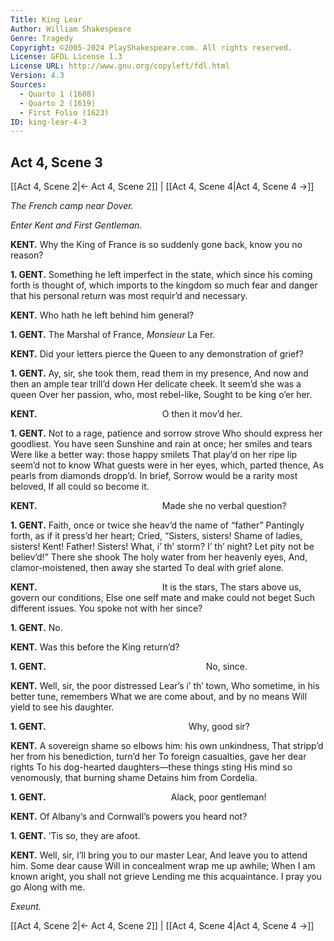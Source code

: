 ```yaml
---
Title: King Lear
Author: William Shakespeare
Genre: Tragedy
Copyright: ©2005-2024 PlayShakespeare.com. All rights reserved.
License: GFDL License 1.3
License URL: http://www.gnu.org/copyleft/fdl.html
Version: 4.3
Sources:
  - Quarto 1 (1608)
  - Quarto 2 (1619)
  - First Folio (1623)
ID: king-lear-4-3
---
```


## Act 4, Scene 3
[[Act 4, Scene 2|← Act 4, Scene 2]] | [[Act 4, Scene 4|Act 4, Scene 4 →]]

*The French camp near Dover.*

*Enter Kent and First Gentleman.*

**KENT.**
Why the King of France is so suddenly gone back, know you no reason?

**1. GENT.**
Something he left imperfect in the state, which since his coming forth is thought of, which imports to the kingdom so much fear and danger that his personal return was most requir’d and necessary.

**KENT.**
Who hath he left behind him general?

**1. GENT.**
The Marshal of France, *Monsieur* La Fer.

**KENT.**
Did your letters pierce the Queen to any demonstration of grief?

**1. GENT.**
Ay, sir, she took them, read them in my presence,
And now and then an ample tear trill’d down
Her delicate cheek. It seem’d she was a queen
Over her passion, who, most rebel-like,
Sought to be king o’er her.

**KENT.**
              O then it mov’d her.

**1. GENT.**
Not to a rage, patience and sorrow strove
Who should express her goodliest. You have seen
Sunshine and rain at once; her smiles and tears
Were like a better way: those happy smilets
That play’d on her ripe lip seem’d not to know
What guests were in her eyes, which, parted thence,
As pearls from diamonds dropp’d. In brief,
Sorrow would be a rarity most beloved,
If all could so become it.

**KENT.**
              Made she no verbal question?

**1. GENT.**
Faith, once or twice she heav’d the name of “father”
Pantingly forth, as if it press’d her heart;
Cried, “Sisters, sisters! Shame of ladies, sisters!
Kent! Father! Sisters! What, i’ th’ storm? I’ th’ night?
Let pity not be believ’d!” There she shook
The holy water from her heavenly eyes,
And, clamor-moistened, then away she started
To deal with grief alone.

**KENT.**
              It is the stars,
The stars above us, govern our conditions,
Else one self mate and make could not beget
Such different issues. You spoke not with her since?

**1. GENT.**
No.

**KENT.**
Was this before the King return’d?

**1. GENT.**
                  No, since.

**KENT.**
Well, sir, the poor distressed Lear’s i’ th’ town,
Who sometime, in his better tune, remembers
What we are come about, and by no means
Will yield to see his daughter.

**1. GENT.**
                Why, good sir?

**KENT.**
A sovereign shame so elbows him: his own unkindness,
That stripp’d her from his benediction, turn’d her
To foreign casualties, gave her dear rights
To his dog-hearted daughters—these things sting
His mind so venomously, that burning shame
Detains him from Cordelia.

**1. GENT.**
              Alack, poor gentleman!

**KENT.**
Of Albany’s and Cornwall’s powers you heard not?

**1. GENT.**
’Tis so, they are afoot.

**KENT.**
Well, sir, I’ll bring you to our master Lear,
And leave you to attend him. Some dear cause
Will in concealment wrap me up awhile;
When I am known aright, you shall not grieve
Lending me this acquaintance. I pray you go
Along with me.

*Exeunt.*

[[Act 4, Scene 2|← Act 4, Scene 2]] | [[Act 4, Scene 4|Act 4, Scene 4 →]]